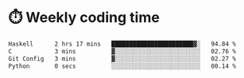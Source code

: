 
# :stopwatch: Weekly coding time
<!--START_SECTION:waka-->

```txt
Haskell      2 hrs 17 mins   ███████████████████████▓░   94.84 %
C            3 mins          ▓░░░░░░░░░░░░░░░░░░░░░░░░   02.76 %
Git Config   3 mins          ▓░░░░░░░░░░░░░░░░░░░░░░░░   02.27 %
Python       0 secs          ░░░░░░░░░░░░░░░░░░░░░░░░░   00.14 %
```

<!--END_SECTION:waka-->


<!-- <p> <img src="https://github-readme-stats.vercel.app/api?username=cozgerest&show_icons=true&hide_border=false" />  </p> -->

